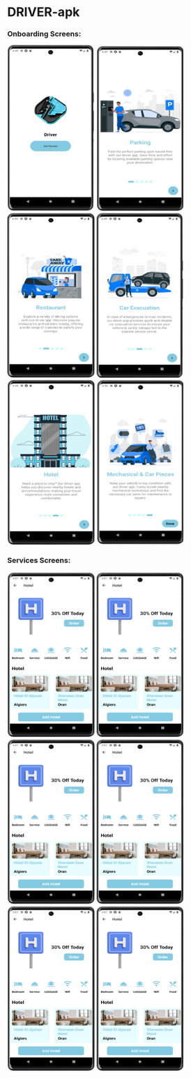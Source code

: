 ﻿# DRIVER-apk
 ### Onboarding Screens: 
<p float="left">
  <img src="./screenshots/onboarding/logo.png"  width="200" height="380">
  <img src="./screenshots/onboarding/parking.png"  width="200" height="380">
  <img src="./screenshots/onboarding/restaurant.png"  width="200" height="380">
  <img src="./screenshots/onboarding/car_evacuation.png"  width="200" height="380">
  <img src="./screenshots/onboarding/hotel.png"  width="200" height="380">
  <img src="./screenshots/onboarding/mechanical.png"  width="200" height="380">
</p>

 ### Services Screens: 
<p float="left">
<img src="./screenshots/services/hotel.png" width="200" height="380">
<img src="./screenshots/services/hotel.png" width="200" height="380">
<img src="./screenshots/services/hotel.png" width="200" height="380">
<img src="./screenshots/services/hotel.png" width="200" height="380">
<img src="./screenshots/services/hotel.png" width="200" height="380">
<img src="./screenshots/services/hotel.png" width="200" height="380">

</p>
